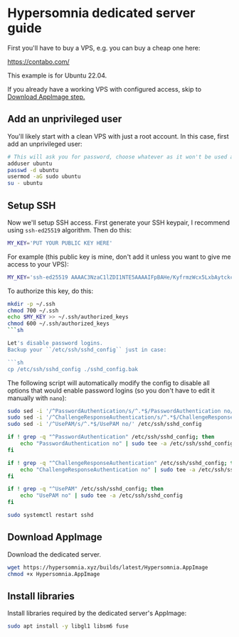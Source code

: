 # Hypersomnia dedicated server guide

First you'll have to buy a VPS, e.g. you can buy a cheap one here:

https://contabo.com/

This example is for Ubuntu 22.04.

If you already have a working VPS with configured access, skip to [Download AppImage step.](#download-appimage)

## Add an unprivileged user

You'll likely start with a clean VPS with just a root account.
In this case, first add an unprivileged user:

```sh
# This will ask you for password, choose whatever as it won't be used anyway
adduser ubuntu
passwd -d ubuntu
usermod -aG sudo ubuntu
su - ubuntu
```

## Setup SSH

Now we'll setup SSH access.
First generate your SSH keypair, I recommend using ``ssh-ed25519`` algorithm.
Then do this:

```sh
MY_KEY='PUT YOUR PUBLIC KEY HERE'
```

For example (this public key is mine, don't add it unless you want to give me access to your VPS):

```sh
MY_KEY='ssh-ed25519 AAAAC3NzaC1lZDI1NTE5AAAAIFpBAHe/KyfrmzWcx5LxbAytckcJj2ssIJYAfNdkg318 ubuntu@hypersomnia.xyz'
```

To authorize this key, do this:

```sh
mkdir -p ~/.ssh
chmod 700 ~/.ssh
echo $MY_KEY >> ~/.ssh/authorized_keys
chmod 600 ~/.ssh/authorized_keys
```sh

Let's disable password logins.
Backup your ``/etc/ssh/sshd_config`` just in case:

```sh
cp /etc/ssh/sshd_config ./sshd_config.bak
```

The following script will automatically modify the config to disable all options that would enable password logins (so you don't have to edit it manually with ``nano``):

```sh
sudo sed -i '/^PasswordAuthentication/s/^.*$/PasswordAuthentication no/' /etc/ssh/sshd_config
sudo sed -i '/^ChallengeResponseAuthentication/s/^.*$/ChallengeResponseAuthentication no/' /etc/ssh/sshd_config
sudo sed -i '/^UsePAM/s/^.*$/UsePAM no/' /etc/ssh/sshd_config

if ! grep -q "^PasswordAuthentication" /etc/ssh/sshd_config; then
    echo "PasswordAuthentication no" | sudo tee -a /etc/ssh/sshd_config
fi

if ! grep -q "^ChallengeResponseAuthentication" /etc/ssh/sshd_config; then
    echo "ChallengeResponseAuthentication no" | sudo tee -a /etc/ssh/sshd_config
fi

if ! grep -q "^UsePAM" /etc/ssh/sshd_config; then
    echo "UsePAM no" | sudo tee -a /etc/ssh/sshd_config
fi

sudo systemctl restart sshd
```

## Download AppImage

Download the dedicated server.

```sh
wget https://hypersomnia.xyz/builds/latest/Hypersomnia.AppImage
chmod +x Hypersomnia.AppImage
```

## Install libraries

Install libraries required by the dedicated server's AppImage:

```sh
sudo apt install -y libgl1 libsm6 fuse
```
